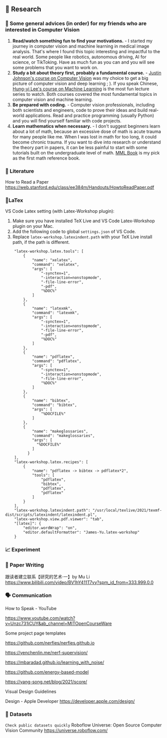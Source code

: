 ## 🧐 Research

### 🤖 Some general advices (in order) for my friends who are interested in Computer Vision
1. **Read/watch something fun to find your motivations.** - I started my journey in computer vision and machine learning in medical image analysis. That's where I found this topic interesting and impactful to the real world. Some people like robotics, autonomous driving, AI for science, or TikToking. Have as much fun as you can and you will see some problems that you want to work on.
2. **Study a bit about theory first, probably a fundamental course.** - [Justin Johnson's course on Computer Vision](https://www.youtube.com/watch?v=dJYGatp4SvA&list=PL5-TkQAfAZFbzxjBHtzdVCWE0Zbhomg7r&ab_channel=MichiganOnline) was my choice to get a big picture of computer vision and deep learning ; ). If you speak Chinese, [Hung-yi Lee's course on Machine Learning](https://www.youtube.com/watch?v=Ye018rCVvOo&list=PLJV_el3uVTsMhtt7_Y6sgTHGHp1Vb2P2J&ab_channel=Hung-yiLee) is the most fun lecture series to watch. Both courses covered the most fundamental topics in computer vision and machine learning.
3. **Be prepared with coding.** - Computer vision professionals, including both scientists and engineers, code to prove their ideas and build real-world applications. Read and practice programming (usually Python) and you will find yourself familiar with code projects.
4. **Learn mathematics when necessary.** - I don't suggest beginners learn about a lot of math, because an excessive dose of math is acute trauma for many people like me. When I was lost in math for too long, it could become chronic trauma. If you want to dive into research or understand the theory part in papers, it can be less painful to start with some tutorials built on the undergraduate level of math. [MML Book](https://mml-book.github.io/) is my pick as the first math reference book.

### 📑 Literature
How to Read a Paper
https://web.stanford.edu/class/ee384m/Handouts/HowtoReadPaper.pdf

### 📝LaTex
VS Code Latex setting (with Latex-Workshop plugin):
1. Make sure you have installed TeX Live and VS Code Latex-Workshop plugin on your Mac.
2. Add the following code to global `settings.json` of VS Code.
3. Replace `latex-workshop.latexindent.path` with your TeX Live install path, if the path is different.
```
    "latex-workshop.latex.tools": [
        {
            "name": "xelatex",
            "command": "xelatex",
            "args": [
                "-synctex=1",
                "-interaction=nonstopmode",
                "-file-line-error",
                "-pdf",
                "%DOC%"
            ]
        },
        {
            "name": "latexmk",
            "command": "latexmk",
            "args": [
                "-synctex=1",
                "-interaction=nonstopmode",
                "-file-line-error",
                "-pdf",
                "%DOC%"
            ]
        },
        {
            "name": "pdflatex",
            "command": "pdflatex",
            "args": [
                "-synctex=1",
                "-interaction=nonstopmode",
                "-file-line-error",
                "%DOC%"
            ]
        },
        {
            "name": "bibtex",
            "command": "bibtex",
            "args": [
                "%DOCFILE%"
            ]
        },
        {
            "name": "makeglossaries",
            "command": "makeglossaries",
            "args": [
              "%DOCFILE%"
            ]
          }
    ],
    "latex-workshop.latex.recipes": [
        {
            "name": "pdflatex -> bibtex -> pdflatex*2",
            "tools": [
                "pdflatex",
                "bibtex",
                "pdflatex",
                "pdflatex"
            ]
        }
    ],
    "latex-workshop.latexindent.path": "/usr/local/texlive/2021/texmf-dist/scripts/latexindent/latexindent.pl",
    "latex-workshop.view.pdf.viewer": "tab",
    "[latex]": {
        "editor.wordWrap": "on",
        "editor.defaultFormatter": "James-Yu.latex-workshop"
    }
```

### 📈 Experiment

### 📑 Paper Writing

跟读者建立联系【研究的艺术·一】by Mu Li
https://www.bilibili.com/video/BV1hY411T7vy?spm_id_from=333.999.0.0



### 🗣️ Communication
How to Speak - YouTube

https://www.youtube.com/watch?v=Unzc731iCUY&ab_channel=MITOpenCourseWare

Some project page templates

https://github.com/nerfies/nerfies.github.io

https://yenchenlin.me/nerf-supervision/

https://mbaradad.github.io/learning_with_noise/

https://github.com/energy-based-model

https://yang-song.net/blog/2021/score/

Visual Design Guidelines

Design - Apple Developer
https://developer.apple.com/design/


### 💾 Datasets
`Check public datasets quickly`
Roboflow Universe: Open Source Computer Vision Community
https://universe.roboflow.com/

